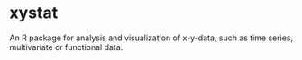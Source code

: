 xystat
======

An R package for analysis and visualization of x-y-data, such as time series, 
multivariate or functional data.


